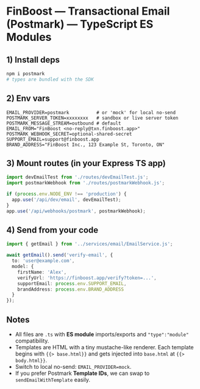 
# FinBoost — Transactional Email (Postmark) — TypeScript ES Modules

## 1) Install deps
```bash
npm i postmark
# types are bundled with the SDK
```

## 2) Env vars
```
EMAIL_PROVIDER=postmark          # or 'mock' for local no-send
POSTMARK_SERVER_TOKEN=xxxxxxxx   # sandbox or live server token
POSTMARK_MESSAGE_STREAM=outbound # default
EMAIL_FROM="FinBoost <no-reply@txn.finboost.app>"
POSTMARK_WEBHOOK_SECRET=optional-shared-secret
SUPPORT_EMAIL=support@finboost.app
BRAND_ADDRESS="FinBoost Inc., 123 Example St, Toronto, ON"
```

## 3) Mount routes (in your Express TS app)
```ts
import devEmailTest from './routes/devEmailTest.js';
import postmarkWebhook from './routes/postmarkWebhook.js';

if (process.env.NODE_ENV !== 'production') {
  app.use('/api/dev/email', devEmailTest);
}
app.use('/api/webhooks/postmark', postmarkWebhook);
```

## 4) Send from your code
```ts
import { getEmail } from '../services/email/EmailService.js';

await getEmail().send('verify-email', {
  to: 'user@example.com',
  model: {
    firstName: 'Alex',
    verifyUrl: 'https://finboost.app/verify?token=...',
    supportEmail: process.env.SUPPORT_EMAIL,
    brandAddress: process.env.BRAND_ADDRESS
  }
});
```

## Notes
- All files are `.ts` with **ES module** imports/exports and `"type":"module"` compatibility.
- Templates are HTML with a tiny mustache-like renderer. Each template begins with `{{> base.html}}` and gets injected into `base.html` at `{{> body.html}}`.
- Switch to local no-send: `EMAIL_PROVIDER=mock`.
- If you prefer Postmark **Template IDs**, we can swap to `sendEmailWithTemplate` easily.
